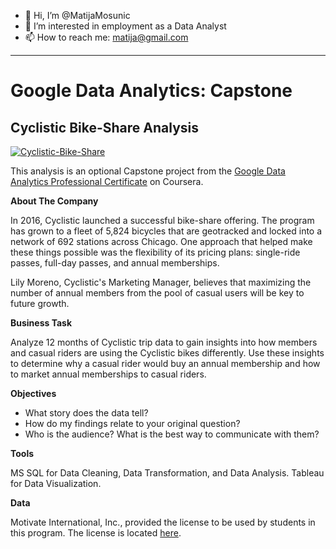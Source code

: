 - 👋 Hi, I’m @MatijaMosunic
- 👀 I’m interested in employment as a Data Analyst
- 📫 How to reach me: matija@gmail.com
<hr>
<H1>Google Data Analytics: Capstone</H1>

<H2>Cyclistic Bike-Share Analysis</H2>

<a href="https://imgbb.com/"><img src="https://i.ibb.co/qrWxCh2/Cyclistic-Bike-Share.png" alt="Cyclistic-Bike-Share" border="0"></a>

This analysis is an optional Capstone project from the <a href="https://www.coursera.org/professional-certificates/google-data-analytics">Google Data Analytics Professional Certificate</a> on Coursera.

<b>About The Company</b><br>

In 2016, Cyclistic launched a successful bike-share offering. The program has grown to a fleet of 5,824 bicycles that are geotracked and locked into a network of 
692 stations across Chicago. One approach that helped make these things possible was the flexibility of its pricing plans: single-ride passes, full-day passes,
and annual memberships.

Lily Moreno, Cyclistic's Marketing Manager, believes that maximizing the number of annual members from the pool of casual users will be key to future growth.

<b>Business Task</b>

Analyze 12 months of Cyclistic trip data to gain insights into how members and casual riders are using the Cyclistic bikes differently. Use these insights to determine why a casual rider would buy an annual membership and how to market annual memberships to casual riders.

<b>Objectives</b>

<ul>
<li>What story does the data tell?</li>
<li>How do my findings relate to your original question?</li>
<li>Who is the audience? What is the best way to communicate with them?</li>
</ul>

<b>Tools</b>

MS SQL for Data Cleaning, Data Transformation, and Data Analysis. Tableau for Data Visualization.

<b>Data</b>

Motivate International, Inc., provided the license to be used by students in this program. The license is located <a href="https://ride.divvybikes.com/data-license-agreement">here</a>.


<!---
MatijaMosunic/MatijaMosunic is a ✨ special ✨ repository because its `README.md` (this file) appears on your GitHub profile.
You can click the Preview link to take a look at your changes.
--->

